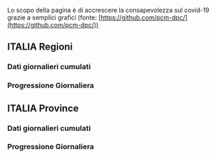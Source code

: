 Lo scopo della pagina è di accrescere la consapevolezza sul covid-19 grazie a semplici grafici (fonte: [https://github.com/pcm-dpc/](https://github.com/pcm-dpc/))

## ITALIA Regioni

### Dati giornalieri cumulati

### Progressione Giornaliera

## ITALIA Province

### Dati giornalieri cumulati

### Progressione Giornaliera
